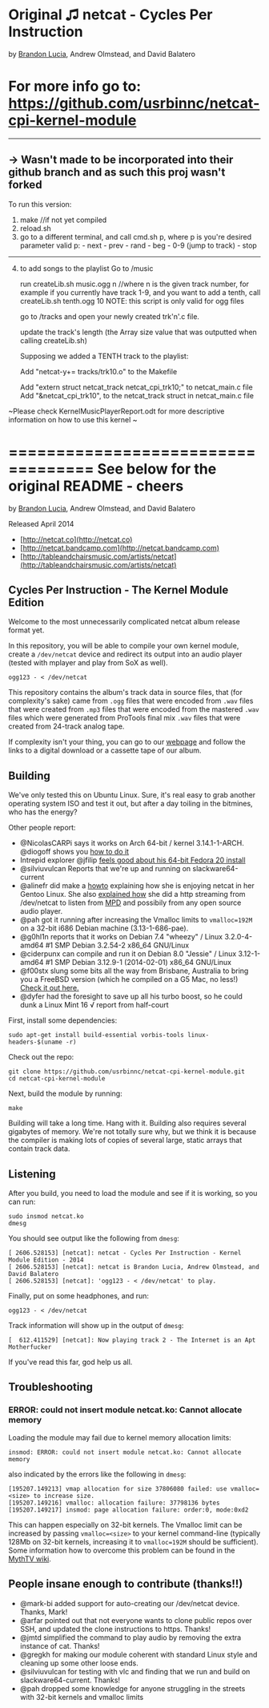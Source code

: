 Original ♫ netcat - Cycles Per Instruction
===============================

by [Brandon Lucia](http://brandonlucia.com/music.html), Andrew Olmstead, and David Balatero

For more info go to: https://github.com/usrbinnc/netcat-cpi-kernel-module
===============================

---------------------------------------------------
-> Wasn't made to be incorporated into their github branch and as such this proj wasn't forked
---------------------------------------------------

To run this version:

1) make //if not yet compiled
2) reload.sh
3) go to a different terminal, and call cmd.sh p, where p is you're desired parameter
	valid p:
		- next
		- prev
		- rand
		- beg
		- 0-9 (jump to track)
		- stop
---------------------------------------------------
4) to add songs to the playlist
	Go to /music

	run createLib.sh music.ogg n //where n is the given track number, for example if you currently
				       have track 1-9, and you want to add a tenth, call
				       createLib.sh tenth.ogg 10
				       NOTE: this script is only valid for ogg files

	go to /tracks and open your newly created trk'n'.c file.

	update the track's length (the Array size value that was outputted when calling createLib.sh)


	Supposing we added a TENTH track to the playlist:

	Add "netcat-y+= tracks/trk10.o" to the Makefile

	Add "extern struct netcat_track netcat_cpi_trk10;" to netcat_main.c file
	Add "&netcat_cpi_trk10", to the  netcat_track struct in netcat_main.c file


~Please check KernelMusicPlayerReport.odt for more descriptive information on how to use this kernel ~
	

===================================
See below for the original README - cheers
===================================

by [Brandon Lucia](http://brandonlucia.com/music.html), Andrew Olmstead, and David Balatero

Released April 2014

* [http://netcat.co](http://netcat.co)
* [http://netcat.bandcamp.com](http://netcat.bandcamp.com)
* [http://tableandchairsmusic.com/artists/netcat](http://tableandchairsmusic.com/artists/netcat)


Cycles Per Instruction - The Kernel Module Edition
--------------------------------------------------

Welcome to the most unnecessarily complicated netcat album release format yet. 

In this repository, you will be able to compile your own kernel module, create a 
`/dev/netcat` device and redirect its output into an audio player (tested with mplayer and play from SoX as well).

```
ogg123 - < /dev/netcat
```

This repository contains the album's track data in source files, that (for complexity's sake) came from `.ogg` files that were 
encoded from `.wav` files that were created from `.mp3` files that were encoded from the mastered 
`.wav` files which were generated from ProTools final mix `.wav` files that were created from 
24-track analog tape.

If complexity isn't your thing, you can go to our [webpage](http://netcat.co) and follow the links to a digital download or a cassette tape of our album.

Building
--------
We've only tested this on Ubuntu Linux. Sure, it's real easy to grab another operating system ISO 
and test it out, but after a day toiling in the bitmines, who has the energy?

Other people report:

* @NicolasCARPi says it works on Arch 64-bit / kernel 3.14.1-1-ARCH. @diogoff shows you [how to do it](https://github.com/usrbinnc/netcat-cpi-kernel-module/wiki/Arch-Linux-how-to)
* Intrepid explorer @jfilip [feels good about his 64-bit Fedora 20 install](https://gist.github.com/jfilip/408ee178a4379bf06c45)
* @silviuvulcan Reports that we're up and running on slackware64-current
* @alinefr did make a [howto](https://github.com/usrbinnc/netcat-cpi-kernel-module/wiki/Gentoo-Linux-HOWTO) explaining how she is enjoying netcat in her Gentoo Linux. She also [explained how](https://github.com/usrbinnc/netcat-cpi-kernel-module/wiki/Simple-http-mp3-streaming) she did a http streaming from /dev/netcat to listen from [MPD](http://www.musicpd.org) and possibily from any open source audio player.
* @pah got it running after increasing the Vmalloc limits to `vmalloc=192M` on a 32-bit i686 Debian machine (3.13-1-686-pae).
* @g0hl1n reports that it works on Debian 7.4 "wheezy" / Linux 3.2.0-4-amd64 #1 SMP Debian 3.2.54-2 x86_64 GNU/Linux
* @ciderpunx can compile and run it on Debian 8.0 "Jessie" / Linux 3.12-1-amd64 #1 SMP Debian 3.12.9-1 (2014-02-01) x86_64 GNU/Linux
* @f00stx slung some bits all the way from Brisbane, Australia to bring you a FreeBSD version (which he compiled on a G5 Mac, no less!) [Check it out here.](https://github.com/f00stx/netcat-cpi-kernel-module-bsd/tree/bsd)
* @dyfer had the foresight to save up all his turbo boost, so he could dunk a Linux Mint 16 √ report from half-court

First, install some dependencies:

```
sudo apt-get install build-essential vorbis-tools linux-headers-$(uname -r)
```

Check out the repo:

```
git clone https://github.com/usrbinnc/netcat-cpi-kernel-module.git
cd netcat-cpi-kernel-module
```

Next, build the module by running:

```
make
```

Building will take a long time.  Hang with it.  Building also requires several gigabytes of memory.  We're not totally sure why, but we think it is because the compiler is making lots of copies of several large, static arrays that contain track data.

Listening
---------

After you build, you need to load the module and see if it is working, so you can run:

```
sudo insmod netcat.ko
dmesg
```

You should see output like the following from `dmesg`:

```
[ 2606.528153] [netcat]: netcat - Cycles Per Instruction - Kernel Module Edition - 2014
[ 2606.528153] [netcat]: netcat is Brandon Lucia, Andrew Olmstead, and David Balatero
[ 2606.528153] [netcat]: 'ogg123 - < /dev/netcat' to play.
```


Finally, put on some headphones, and run:

```
ogg123 - < /dev/netcat 
```

Track information will show up in the output of `dmesg`:

```
[  612.411529] [netcat]: Now playing track 2 - The Internet is an Apt Motherfucker
```

If you've read this far, god help us all.

Troubleshooting
---------------

### ERROR: could not insert module netcat.ko: Cannot allocate memory

Loading the module may fail due to kernel memory allocation limits:
```
insmod: ERROR: could not insert module netcat.ko: Cannot allocate memory
```
also indicated by the errors like the following in `dmesg`:
```
[195207.149213] vmap allocation for size 37806080 failed: use vmalloc=<size> to increase size.
[195207.149216] vmalloc: allocation failure: 37798136 bytes
[195207.149217] insmod: page allocation failure: order:0, mode:0xd2
```
This can happen especially on 32-bit kernels.  The Vmalloc limit can be
increased by passing `vmalloc=<size>` to your kernel command-line
(typically 128Mb on 32-bit kernels, increasing it to `vmalloc=192M`
should be sufficient).  Some information how to overcome this problem
can be found in the
[MythTV wiki](http://www.mythtv.org/wiki/Common_Problem:_vmalloc_too_small#The_Solution).


People insane enough to contribute (thanks!!)
---------

* @mark-bi added support for auto-creating our /dev/netcat device. Thanks, Mark!
* @arfar pointed out that not everyone wants to clone public repos over SSH, and updated the clone instructions to https. Thanks!
* @jmtd simplified the command to play audio by removing the extra instance of cat. Thanks!
* @gregkh for making our module coherent with standard Linux style and cleaning up some other loose ends.
* @silviuvulcan for testing with vlc and finding that we run and build on slackware64-current. Thanks!
* @pah dropped some knowledge for anyone struggling in the streets with 32-bit kernels and vmalloc limits
